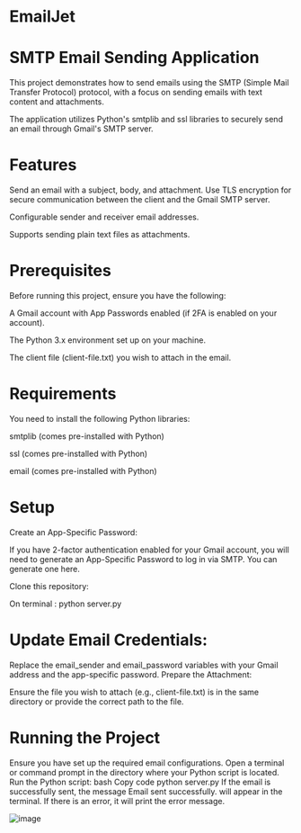 # EmailJet

# SMTP Email Sending Application
This project demonstrates how to send emails using the SMTP (Simple Mail Transfer Protocol) protocol, with a focus on sending emails with text content and attachments. 

The application utilizes Python's smtplib and ssl libraries to securely send an email through Gmail's SMTP server.

# Features
Send an email with a subject, body, and attachment.
Use TLS encryption for secure communication between the client and the Gmail SMTP server.

Configurable sender and receiver email addresses.

Supports sending plain text files as attachments.

# Prerequisites
Before running this project, ensure you have the following:

A Gmail account with App Passwords enabled (if 2FA is enabled on your account).

The Python 3.x environment set up on your machine.

The client file (client-file.txt) you wish to attach in the email.

# Requirements
You need to install the following Python libraries:

smtplib (comes pre-installed with Python)

ssl (comes pre-installed with Python)

email (comes pre-installed with Python)

# Setup
Create an App-Specific Password:

If you have 2-factor authentication enabled for your Gmail account, you will need to generate an App-Specific Password to log in via SMTP. You can generate one here.

Clone this repository:

On terminal : python server.py

# Update Email Credentials:

Replace the email_sender and email_password variables with your Gmail address and the app-specific password.
Prepare the Attachment:

Ensure the file you wish to attach (e.g., client-file.txt) is in the same directory or provide the correct path to the file.

# Running the Project
Ensure you have set up the required email configurations.
Open a terminal or command prompt in the directory where your Python script is located.
Run the Python script:
bash
Copy code
python server.py
If the email is successfully sent, the message Email sent successfully. will appear in the terminal. If there is an error, it will print the error message.

![image](https://github.com/user-attachments/assets/4c12aaa9-2cd7-47c1-b85b-b9528c42640a)
